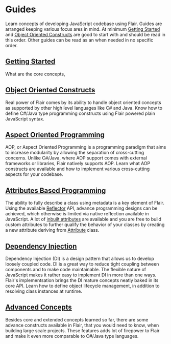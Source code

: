 <!-- nav: guides-nav.json -->

Guides
======

Learn concepts of developing JavaScript codebase using Flair. Guides are arranged keeping various focus ares in mind. At minimum [Getting Started](#/guides/getting-started) and [Object Oriented Constructs](#/guides/object-oriented-constructs) are good to start with and should be read in this order. Other guides can be read as an when needed in no specific order. 


[Getting Started](#/guides/getting-started)
---------------

What are the core concepts, 


[Object Oriented Constructs](#/guides/object-oriented-constructs)
--------------------------

Real power of Flair comes by its ability to handle object oriented concepts as supported by other high level languages like C# and Java. Know how to define C#/Java type programming constructs using Flair powered plain JavaScript syntax.


[Aspect Oriented Programming](#/guides/aspect-oriented-programming)
---------------------------

AOP, or Aspect Oriented Programming is a programming paradigm that aims to increase modularity by allowing the separation of cross-cutting concerns. Unlike C#/Java, where AOP support comes with external frameworks or libraries, Flair natively supports AOP. Learn what AOP constructs are available and how to implement various cross-cutting aspects for your codebase. 


[Attributes Based Programming](#/guides/attributes-based-programming)
----------------------------

The ability to fully describe a class using metadata is a key element of Flair. Using the available [Reflector](#/api/reflector) API, advance programming designs can be achieved, which otherwise is limited via native reflection available in JavaScript. A lot of [inbuilt attributes](#/guides/aop/inbuilt-attributes) are available and you are free to build custom attributes to further qualify the behavior of your classes by creating a new attribute deriving from [Attribute](#/api/attribute) class.


[Dependency Injection](#/guides/dependency-injection)
--------------------

Dependency Injection (DI) is a design pattern that allows us to develop loosely coupled code. DI is a great way to reduce tight coupling between components and to make code maintainable. The flexible nature of JavaScript makes it rather easy to implement DI in more than one ways. Flair's implementsation brings the DI mature concepts neatly baked in its core API. Learn how to define object lifecycle management, in addition to resolving class instances at runtime.


[Advanced Concepts](#/advanced-concepts)
-----------------

Besides core and extended concepts learned so far, there are some advance constructs available in Flair, that you would need to know, when building large scale projects. These features adds lot of firepower to Flair and make it even more comparable to C#/Java type languages. 
